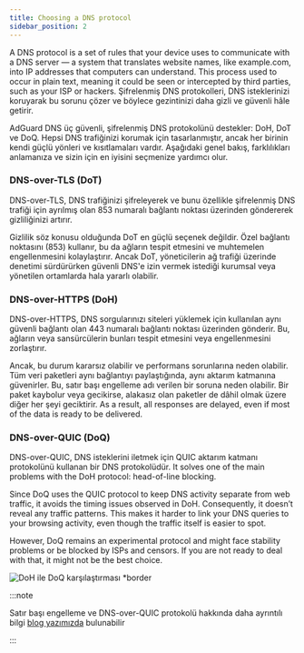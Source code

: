 ```yaml
---
title: Choosing a DNS protocol
sidebar_position: 2
---
```


A DNS protocol is a set of rules that your device uses to communicate with a DNS server — a system that translates website names, like example.com, into IP addresses that computers can understand. This process used to occur in plain text, meaning it could be seen or intercepted by third parties, such as your ISP or hackers. Şifrelenmiş DNS protokolleri, DNS isteklerinizi koruyarak bu sorunu çözer ve böylece gezintinizi daha gizli ve güvenli hâle getirir.

AdGuard DNS üç güvenli, şifrelenmiş DNS protokolünü destekler: DoH, DoT ve DoQ. Hepsi DNS trafiğinizi korumak için tasarlanmıştır, ancak her birinin kendi güçlü yönleri ve kısıtlamaları vardır. Aşağıdaki genel bakış, farklılıkları anlamanıza ve sizin için en iyisini seçmenize yardımcı olur.

### DNS-over-TLS (DoT)

DNS-over-TLS, DNS trafiğinizi şifreleyerek ve bunu özellikle şifrelenmiş DNS trafiği için ayrılmış olan 853 numaralı bağlantı noktası üzerinden göndererek gizliliğinizi artırır.

Gizlilik söz konusu olduğunda DoT en güçlü seçenek değildir. Özel bağlantı noktasını (853) kullanır, bu da ağların tespit etmesini ve muhtemelen engellenmesini kolaylaştırır. Ancak DoT, yöneticilerin ağ trafiği üzerinde denetimi sürdürürken güvenli DNS'e izin vermek istediği kurumsal veya yönetilen ortamlarda hala yararlı olabilir.

### DNS-over-HTTPS (DoH)

DNS-over-HTTPS, DNS sorgularınızı siteleri yüklemek için kullanılan aynı güvenli bağlantı olan 443 numaralı bağlantı noktası üzerinden gönderir. Bu, ağların veya sansürcülerin bunları tespit etmesini veya engellenmesini zorlaştırır.

Ancak, bu durum kararsız olabilir ve performans sorunlarına neden olabilir. Tüm veri paketleri aynı bağlantıyı paylaştığında, aynı aktarım katmanına güvenirler. Bu, satır başı engelleme adı verilen bir soruna neden olabilir. Bir paket kaybolur veya gecikirse, alakasız olan paketler de dâhil olmak üzere diğer her şeyi geciktirir. As a result, all responses are delayed, even if most of the data is ready to be delivered.

### DNS-over-QUIC (DoQ)

DNS-over-QUIC, DNS isteklerini iletmek için QUIC aktarım katmanı protokolünü kullanan bir DNS protokolüdür. It solves one of the main problems with the DoH protocol: head-of-line blocking.

Since DoQ uses the QUIC protocol to keep DNS activity separate from web traffic, it avoids the timing issues observed in DoH. Consequently, it doesn’t reveal any traffic patterns. This makes it harder to link your DNS queries to your browsing activity, even though the traffic itself is easier to spot.

However, DoQ remains an experimental protocol and might face stability problems or be blocked by ISPs and censors. If you are not ready to deal with that, it might not be the best choice.

![DoH ile DoQ karşılaştırması \*border](https://cdn.adtidy.org/blog/new/gy178dohdoq.jpg)

:::note

Satır başı engelleme ve DNS-over-QUIC protokolü hakkında daha ayrıntılı bilgi [blog yazımızda](https://adguard-dns.io/en/blog/dns-over-quic.html) bulunabilir

:::
